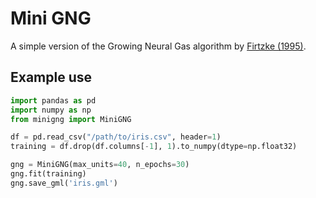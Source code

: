 # Mini GNG
A simple version of the Growing Neural Gas algorithm by [Firtzke (1995)](http://citeseerx.ist.psu.edu/viewdoc/download?doi=10.1.1.648.1905&rep=rep1&type=pdf).

## Example use
```python
import pandas as pd
import numpy as np
from minigng import MiniGNG

df = pd.read_csv("/path/to/iris.csv", header=1)
training = df.drop(df.columns[-1], 1).to_numpy(dtype=np.float32)

gng = MiniGNG(max_units=40, n_epochs=30)
gng.fit(training)
gng.save_gml('iris.gml')
```
